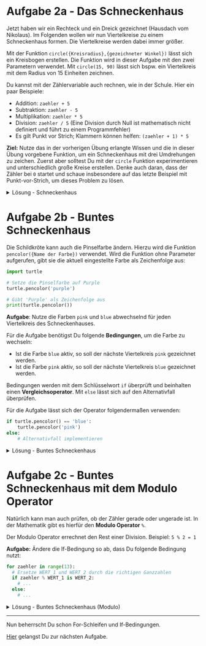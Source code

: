 # Aufgabe 2a - Das Schneckenhaus

Jetzt haben wir ein Rechteck und ein Dreick gezeichnet (Hausdach vom Nikolaus).
Im Folgenden wollen wir nun Viertelkreise zu einem Schneckenhaus formen.
Die Viertelkreise werden dabei immer größer.

Mit der Funktion `circle({Kreisradius},{gezeichneter Winkel})` lässt sich ein Kreisbogen erstellen.
Die Funktion wird in dieser Aufgabe mit den zwei Parametern verwendet.
Mit `circle(15, 90)` lässt sich bspw. ein Viertelkreis mit dem Radius von 15 Einheiten zeichnen.

Du kannst mit der Zählervariable auch rechnen, wie in der Schule. Hier ein paar Beispiele:

- Addition: `zaehler + 5`
- Subtraktion: `zaehler - 5`
- Multiplikation: `zaehler * 5`
- Division: `zaehler / 5` (Eine Division durch Null ist mathematisch nicht definiert und führt zu einem Programmfehler)
- Es gilt Punkt vor Strich; Klammern können helfen: `(zaehler + 1) * 5`

**Ziel:** Nutze das in der vorherigen Übung erlangte Wissen und die in dieser Übung vorgebene Funktion, um ein Schneckenhaus mit drei Umdrehungen zu zeichen.
Zuerst aber solltest Du mit der `circle` Funktion experimentieren und unterschiedlich große Kreise erstellen.
Denke auch daran, dass der Zähler bei `0` startet und schaue insbesondere auf das letzte Beispiel mit Punkt-vor-Strich, um dieses Problem zu lösen.

<details>
<summary>Lösung - Schneckenhaus</summary>

```python
import turtle

for zaehler in range(13):
  turtle.circle((zaehler + 1) * 15, 90)
```

</details>

# Aufgabe 2b - Buntes Schneckenhaus

Die Schildkröte kann auch die Pinselfarbe ändern. 
Hierzu wird die Funktion `pencolor({Name der Farbe})` verwendet.
Wird die Funktion ohne Parameter aufgerufen, gibt sie die aktuell eingestellte Farbe als Zeichenfolge aus:

```python
import turtle

# Setze die Pinselfarbe auf Purple
turtle.pencolor('purple')

# Gibt 'Purple' als Zeichenfolge aus
print(turtle.pencolor())
```

**Aufgabe**: Nutze die Farben `pink` und `blue` abwechselnd für jeden Viertelkreis des Schneckenhauses.

Für die Aufgabe benötigst Du folgende **Bedingungen**, um die Farbe zu wechseln:

- Ist die Farbe `blue` aktiv, so soll der nächste Viertelkreis `pink` gezeichnet werden.
- Ist die Farbe `pink` aktiv, so soll der nächste Viertelkreis `blue` gezeichnet werden.

Bedingungen werden mit dem Schlüsselwort `if` überprüft und beinhalten einen **Vergleichsoperator**.
Mit `else` lässt sich auf den Alternativfall überprüfen.

Für die Aufgabe lässt sich der Operator folgendermaßen verwenden:

```python
if turtle.pencolor() == 'blue':
    turtle.pencolor('pink')
else:
    # Alternativfall implementieren
```

<details>
<summary>Lösung - Buntes Schneckenhaus</summary>

```python
import turtle

turtle.pencolor('pink')

for zaehler in range(13):
  if turtle.pencolor() == 'pink':
    turtle.color('blue')
  else:
    turtle.color('pink')
  
  turtle.circle((zaehler + 1) * 15, 90)
```

</details>

# Aufgabe 2c - Buntes Schneckenhaus mit dem Modulo Operator

Natürlich kann man auch prüfen, ob der Zähler gerade oder ungerade ist.
In der Mathematik gibt es hierfür den **Modulo Operator** `%`.

Der Modulo Operator errechnet den Rest einer Division.
Beispiel: `5 % 2 = 1`

**Aufgabe:** Ändere die If-Bedingung so ab, dass Du folgende Bedingung nutzt:

```python
for zaehler in range(13):
  # Ersetze WERT_1 und WERT_2 durch die richtigen Ganzzahlen
  if zaehler % WERT_1 is WERT_2:
    # ...
  else:
    # ...
```

<details>
<summary>Lösung - Buntes Schneckenhaus (Modulo)</summary>

```python
import turtle

turtle.pencolor('pink')

for zaehler in range(13):
  if zaehler % 2 == 0:
    turtle.color('blue')
  else:
    turtle.color('pink')
  
  turtle.circle((zaehler + 1) * 15, 90)
```

</details>

---

Nun beherrscht Du schon For-Schleifen und If-Bedingungen.

[Hier](A3_Tannenbaum.md) gelangst Du zur nächsten Aufgabe.
